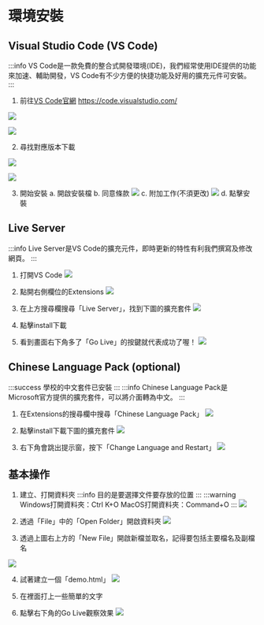 # 環境安裝

## Visual Studio Code (VS Code)

:::info
VS Code是一款免費的整合式開發環境(IDE)，我們經常使用IDE提供的功能來加速、輔助開發，VS Code有不少方便的快捷功能及好用的擴充元件可安裝。
:::

1. 前往<a href="https://code.visualstudio.com/">VS Code官網</a> https://code.visualstudio.com/

![](https://i.imgur.com/ng67d2g.png)

![](https://i.imgur.com/QTpVpae.png)

2. 尋找對應版本下載

![](https://i.imgur.com/sVDf5ab.png)

![](https://i.imgur.com/Tgeyxk6.png)

3. 開始安裝
    a. 開啟安裝檔
    b. 同意條款
        ![](https://i.imgur.com/exXiY69.png)
    c. 附加工作(不須更改)
        ![](https://i.imgur.com/ABExZIN.png)
    d. 點擊安裝


## Live Server

:::info
Live Server是VS Code的擴充元件，即時更新的特性有利我們撰寫及修改網頁。
:::

1. 打開VS Code
    ![](https://i.imgur.com/gwlDaCt.png)

2. 點開右側欄位的Extensions
    ![](https://i.imgur.com/BXu8jtI.png)

3. 在上方搜尋欄搜尋「Live Server」，找到下圖的擴充套件
    ![](https://i.imgur.com/FPJyoSL.png)

4. 點擊install下載

5. 看到畫面右下角多了「Go Live」的按鍵就代表成功了喔！
    ![](https://i.imgur.com/WbEj0Tr.png)
    
## Chinese Language Pack (optional)
:::success
學校的中文套件已安裝
:::
:::info
Chinese Language Pack是Microsoft官方提供的擴充套件，可以將介面轉為中文。
:::

1. 在Extensions的搜尋欄中搜尋「Chinese Language Pack」
    ![](https://i.imgur.com/ZqUARmM.png)

2. 點擊install下載下圖的擴充套件
    ![](https://hackmd.io/_uploads/SJzdJIbJT.png)

3. 右下角會跳出提示窗，按下「Change Language and Restart」
    ![](https://i.imgur.com/leyo6sS.png)


## 基本操作

1. 建立、打開資料夾
:::info
目的是要選擇文件要存放的位置
:::
:::warning
Windows打開資料夾：Ctrl K+O
MacOS打開資料夾：Command+O
:::
![](https://hackmd.io/_uploads/BkEu8W3-a.jpg)


2. 透過「File」中的「Open Folder」開啟資料夾
![](https://hackmd.io/_uploads/Bkx2IbhWa.png)

3. 透過上圖右上方的「New File」開啟新檔並取名，記得要包括主要檔名及副檔名

![](https://hackmd.io/_uploads/SyDJDWhZp.png)


4. 試著建立一個「demo.html」
    ![](https://i.imgur.com/gQrds0x.png)
    
5. 在裡面打上一些簡單的文字

6. 點擊右下角的Go Live觀察效果
    ![](https://hackmd.io/_uploads/Byp6c1ykT.png)

